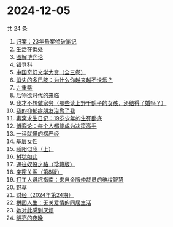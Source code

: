 # 2024-12-05

共 24 条

<!-- BEGIN WEREAD -->
<!-- 最后更新时间 2024-12-05 23:17:06 +0800 -->
1. [归案：23年悬案侦破笔记](https://weread.qq.com/web/bookDetail/bb032f20813ab9683g013c82)
1. [生活在低处](https://weread.qq.com/web/bookDetail/8f532800813ab96c5g0109f5)
1. [图解博弈论](https://weread.qq.com/web/bookDetail/09132dc0718f9709091a741)
1. [错登科](https://weread.qq.com/web/bookDetail/53332100813ab9612g015378)
1. [中国奇幻文学大赏（全三卷）](https://weread.qq.com/web/bookDetail/d1a3277071833467d1a06cc)
1. [消失的多巴胺：为什么你越来越不快乐？](https://weread.qq.com/web/bookDetail/de1326c0813ab9641g0144d7)
1. [九重紫](https://weread.qq.com/web/bookDetail/96632d10577cfe966a6c42e)
1. [后物欲时代的来临](https://weread.qq.com/web/bookDetail/1bb320f05cdab51bb976fed)
1. [我才不想做家务（那些读上野千鹤子的女孩，还结得了婚吗？）](https://weread.qq.com/web/bookDetail/800329f0813ab9643g0180bf)
1. [我的抑郁症朋友治愈了我](https://weread.qq.com/web/bookDetail/83032c30813ab95ffg015dfd)
1. [毒窝求生日记：19岁少年的生死卧底](https://weread.qq.com/web/bookDetail/68132120813ab9665g015a70)
1. [博弈论：每个人都能成为决策高手](https://weread.qq.com/web/bookDetail/5d332c2072575dbf5d33fe2)
1. [一读就懂的楞严经](https://weread.qq.com/web/bookDetail/4bf32410813ab943bg014a4e)
1. [基层女性](https://weread.qq.com/web/bookDetail/d3c3209072646383d3ce031)
1. [骄阳似我（上）](https://weread.qq.com/web/bookDetail/e6c32e2053b775e6c22d6db)
1. [树犹如此](https://weread.qq.com/web/bookDetail/cc532ba05e2d95cc51efb00)
1. [通往奴役之路（珍藏版）](https://weread.qq.com/web/bookDetail/1e532d205c69aa1e542b755)
1. [亲密关系（第8版）](https://weread.qq.com/web/bookDetail/16832420813ab90f3g019f92)
1. [打工人避坑指南：来自金牌仲裁员的维权智慧](https://weread.qq.com/web/bookDetail/d0b32590813ab9600g014ac7)
1. [野草](https://weread.qq.com/web/bookDetail/97f32d50726a21f197f3642)
1. [财经（2024年第24期）](https://weread.qq.com/web/bookDetail/5cf32b20813ab965dg010ad8)
1. [拼团人生：无关爱情的同居生活](https://weread.qq.com/web/bookDetail/60f326f0813ab7477g014ceb)
1. [她对此感到厌烦](https://weread.qq.com/web/bookDetail/8f632e60813ab7dcbg015740)
1. [明亮的夜晚](https://weread.qq.com/web/bookDetail/2db32930813ab80f9g0165a3)
<!-- END WEREAD -->